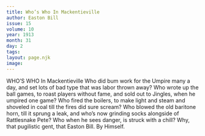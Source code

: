 ```yaml
---
title: Who’s Who In Mackentieville
author: Easton Bill
issue: 15
volume: 10
year: 1913
month: 31
day: 2
tags:
layout: page.njk
image:
---
```

WHO’S WHO In Mackentieville    Who did bum work for the Umpire many a day, and set lots of bad type that was labor thrown away? Who wrote up the ball games, to roast players without fame, and sold out to Jingles, when he umpired one game? Who fired the boilers, to make light and steam and shoveled in coal till the fires did sure scream? Who blowed the old baritone horn, till it sprung a leak, and who’s now grinding socks alongside of Rattlesnake Pete? Who when he sees danger, is struck with a chill? Why, that pugilistic gent, that Easton Bill. By Himself. 




